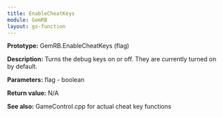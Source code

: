 ```yaml
---
title: EnableCheatKeys
module: GemRB
layout: gs-function
---
```


**Prototype:** GemRB.EnableCheatKeys (flag)

**Description:** Turns the debug keys on or off. 
They are currently turned on by default.

**Parameters:** flag - boolean

**Return value:** N/A

**See also:** GameControl.cpp for actual cheat key functions
